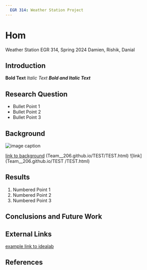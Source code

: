 ```yaml
---
  EGR 314: Weather Station Project
---
```


# Hom
Weather Station
EGR 314, Spring 2024
Damien, Rishik, Danial
## Introduction

**Bold Text**
_Italic Text_
**_Bold and Italic Text_**

## Research Question

* Bullet Point 1
* Bullet Point 2
* Bullet Point 3

## Background

![image caption](https://idealab.asu.edu/assets/images/research/jumper1.png)

[link to background](/background)
(Team__206.github.io/TEST/TEST.html)
![link](Team__206.github.io/TEST
/TEST.html) 

## Results

1. Numbered Point 1
1. Numbered Point 2
1. Numbered Point 3

## Conclusions and Future Work

## External Links

[example link to idealab](https://idealab.asu.edu)


## References
